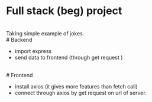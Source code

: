 # Full stack (beg) project
<br>
Taking simple example of jokes.
<br>
# Backend 
<br>
<ul>
  <li>
     import express
  </li>
  <li>
    send data to frontend (through get request )
  </li>
</ul>
<br>
# Frontend
<br>
<ul>
<li>
  install axios (it gives more features than fetch call)
</li>
<li>
  connect through axios by get request on url of server.
</li>
  
</ul>
